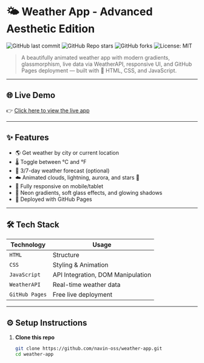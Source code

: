 # 🌤️ Weather App - Advanced Aesthetic Edition

![GitHub last commit](https://img.shields.io/github/last-commit/navin-oss/weather-app?style=flat-square&color=blueviolet)
![GitHub Repo stars](https://img.shields.io/github/stars/navin-oss/weather-app?style=flat-square&color=gold)
![GitHub forks](https://img.shields.io/github/forks/navin-oss/weather-app?style=flat-square&color=brightgreen)
![License: MIT](https://img.shields.io/badge/License-MIT-yellow.svg?style=flat-square)

> A beautifully animated weather app with modern gradients, glassmorphism, live data via WeatherAPI, responsive UI, and GitHub Pages deployment — built with 💙 HTML, CSS, and JavaScript.

---

## 🌐 Live Demo

👉 [Click here to view the live app](https://navin-oss.github.io/weather-app/)

---

## ✨ Features

- 🌎 Get weather by city or current location
- 🌡️ Toggle between °C and °F
- 🔮 3/7-day weather forecast (optional)
- ☁️ Animated clouds, lightning, aurora, and stars 🌌
- 📱 Fully responsive on mobile/tablet
- 🎨 Neon gradients, soft glass effects, and glowing shadows
- 🚀 Deployed with GitHub Pages

---

## 🛠️ Tech Stack

| Technology | Usage |
|------------|--------|
| `HTML`     | Structure |
| `CSS`      | Styling & Animation |
| `JavaScript` | API Integration, DOM Manipulation |
| `WeatherAPI` | Real-time weather data |
| `GitHub Pages` | Free live deployment |

---

## ⚙️ Setup Instructions

1. **Clone this repo**
   ```bash
   git clone https://github.com/navin-oss/weather-app.git
   cd weather-app
